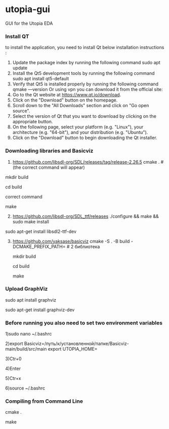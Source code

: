 # utopia-gui
GUI for the Utopia EDA

### Install QT

to install the application, you need to install Qt below installation instructions : 
1) Update the package index by running the following command
sudo apt update
2) Install the Qt5 development tools by running the following command
sudo apt install qt5-default
3) Verify that Qt5 is installed properly by running the following command
qmake —version
Or using vpn you can download it from the official site:
1) Go to the Qt website at https://www.qt.io/download.
2) Click on the "Download" button on the homepage.
3) Scroll down to the "All Downloads" section and click on "Go open source".
4) Select the version of Qt that you want to download by clicking on the appropriate button.
5) On the following page, select your platform (e.g. "Linux"), your architecture (e.g. "64-bit"), and your distribution (e.g. "Ubuntu").
6) Click on the "Download" button to begin downloading the Qt installer. 
### Downloading libraries and Basicviz
1) https://github.com/libsdl-org/SDL/releases/tag/release-2.26.5
  cmake . #(the correct command will appear)
  
  mkdir build
  
  cd build
  
  correct command
  
  make
  
2) https://github.com/libsdl-org/SDL_ttf/releases
  ./configure && make && sudo make install
  
  sudo apt-get install libsdl2-ttf-dev
  
3) https://github.com/yaksase/basicviz
   cmake -S . -B build -DCMAKE_PREFIX_PATH=<sdl2ttf-dir> # 2 библиотека
  
   mkdir build
  
   cd build
  
   make
### Upload GraphViz

sudo apt install graphviz

sudo apt-get install graphviz-dev
  
### Before running you also need to set two environment variables

  1)sudo nano ~/.bashrc

  2)export Basicviz=/путь/к/установленной/папке/Basicviz-main/build/src/main
  export UTOPIA_HOME=

  3)Ctr+0

  4)Enter

  5)Ctr+x
  
  6)source ~/.bashrc
  
### Compiling from Command Line

  cmake .


  make 



